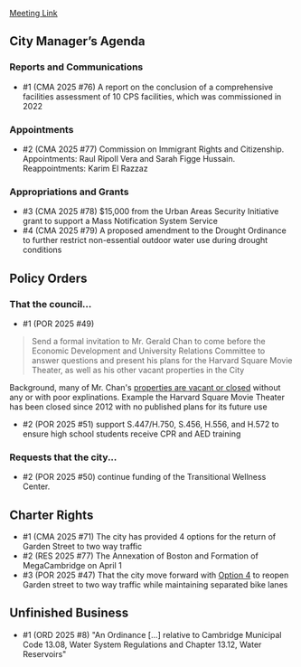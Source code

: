 [Meeting Link](https://cambridgema.iqm2.com/Citizens/Detail_Meeting.aspx?ID=4648)

## City Manager’s Agenda

### Reports and Communications
- #1 (CMA 2025 #76) A report on the conclusion of a comprehensive facilities assessment of 10 CPS facilities, which was commissioned in 2022 

### Appointments
- #2 (CMA 2025 #77) Commission on Immigrant Rights and Citizenship. Appointments: Raul Ripoll Vera and Sarah Figge Hussain. Reappointments: Karim El Razzaz

### Appropriations and Grants
- #3 (CMA 2025 #78) $15,000 from the Urban Areas Security Initiative grant to support a Mass Notification System Service 
- #4 (CMA 2025 #79) A proposed amendment to the Drought Ordinance to further restrict non-essential outdoor water use during drought conditions


## Policy Orders
### That the council...
- #1 (POR 2025 #49)
> Send a formal invitation to Mr. Gerald Chan to come before the Economic Development and University Relations Committee to answer questions and present his plans for the Harvard Square Movie Theater, as well as his other vacant properties in the City

Background, many of Mr. Chan's [properties are vacant or closed](https://www.wgbh.org/news/local/2025-01-21/closure-of-a-beloved-bar-in-harvard-square-prompts-questions-about-landlord) without any or with poor explinations. Example the Harvard Square Movie Theater has been closed since 2012 with no published plans for its future use

- #2 (POR 2025 #51) support S.447/H.750, S.456, H.556, and H.572 to ensure high school students receive CPR and AED training

### Requests that the city...
- #2 (POR 2025 #50) continue funding of the Transitional Wellness Center.


## Charter Rights
- #1 (CMA 2025 #71) The city has provided 4 options for the return of Garden Street to two way traffic
- #2 (RES 2025 #77) The Annexation of Boston and Formation of MegaCambridge on April 1
- #3 (POR 2025 #47) That the city move forward with [Option 4](/council-meeting-march-31st-2025/#garden-street) to reopen Garden street to two way traffic while maintaining separated bike lanes


## Unfinished Business
- #1 (ORD 2025 #8) "An Ordinance [...] relative to Cambridge Municipal Code 13.08, Water System Regulations and Chapter 13.12, Water Reservoirs"
